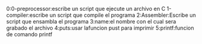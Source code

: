 0:0-preprocessor:escribe un script que ejecute un archivo en C
1-compiler:escribe un script que compile el programa
2:Assembler:Escribe un script que ensambla el programa 
3:name:el nombre con el cual sera grabado el archivo
4:puts:usar lafuncion pust para imprimir
5:printf:funcion de comando printf
